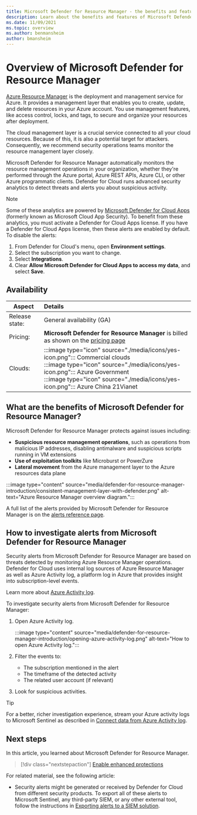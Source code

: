 ```yaml
---
title: Microsoft Defender for Resource Manager - the benefits and features
description: Learn about the benefits and features of Microsoft Defender for Resource Manager
ms.date: 11/09/2021
ms.topic: overview
ms.author: benmansheim
author: bmansheim
---
```


# Overview of Microsoft Defender for Resource Manager

[Azure Resource Manager](../azure-resource-manager/management/overview.md) is the deployment and management service for Azure. It provides a management layer that enables you to create, update, and delete resources in your Azure account. You use management features, like access control, locks, and tags, to secure and organize your resources after deployment.

The cloud management layer is a crucial service connected to all your cloud resources. Because of this, it is also a potential target for attackers. Consequently, we recommend security operations teams monitor the resource management layer closely. 

Microsoft Defender for Resource Manager automatically monitors the resource management operations in your organization, whether they're performed through the Azure portal, Azure REST APIs, Azure CLI, or other Azure programmatic clients. Defender for Cloud runs advanced security analytics to detect threats and alerts you about suspicious activity.

>[!NOTE]
> Some of these analytics are powered by [Microsoft Defender for Cloud Apps](/cloud-app-security/what-is-cloud-app-security) (formerly known as Microsoft Cloud App Security). To benefit from these analytics, you must activate a Defender for Cloud Apps license. If you have a Defender for Cloud Apps license, then these alerts are enabled by default. To disable the alerts:
>
> 1. From Defender for Cloud's menu, open **Environment settings**.
> 1. Select the subscription you want to change.
> 1. Select **Integrations**.
> 1. Clear **Allow Microsoft Defender for Cloud Apps to access my data**, and select **Save**.


## Availability

|Aspect|Details|
|----|:----|
|Release state:|General availability (GA)|
|Pricing:|**Microsoft Defender for Resource Manager** is billed as shown on the [pricing page](https://azure.microsoft.com/pricing/details/defender-for-cloud/)|
|Clouds:|:::image type="icon" source="./media/icons/yes-icon.png"::: Commercial clouds<br>:::image type="icon" source="./media/icons/yes-icon.png"::: Azure Government<br>:::image type="icon" source="./media/icons/yes-icon.png"::: Azure China 21Vianet|


## What are the benefits of Microsoft Defender for Resource Manager?

Microsoft Defender for Resource Manager protects against issues including:

- **Suspicious resource management operations**, such as operations from malicious IP addresses, disabling antimalware and suspicious scripts running in VM extensions
- **Use of exploitation toolkits** like Microburst or PowerZure
- **Lateral movement** from the Azure management layer to the Azure resources data plane

:::image type="content" source="media/defender-for-resource-manager-introduction/consistent-management-layer-with-defender.png" alt-text="Azure Resource Manager overview diagram.":::

A full list of the alerts provided by Microsoft Defender for Resource Manager is on the [alerts reference page](alerts-reference.md#alerts-resourcemanager).


 ## How to investigate alerts from Microsoft Defender for Resource Manager

Security alerts from Microsoft Defender for Resource Manager are based on threats detected by monitoring Azure Resource Manager operations. Defender for Cloud uses internal log sources of Azure Resource Manager as well as Azure Activity log, a platform log in Azure that provides insight into subscription-level events.

Learn more about [Azure Activity log](../azure-monitor/essentials/activity-log.md).

To investigate security alerts from Microsoft Defender for Resource Manager:

1. Open Azure Activity log.

    :::image type="content" source="media/defender-for-resource-manager-introduction/opening-azure-activity-log.png" alt-text="How to open Azure Activity log.":::

1. Filter the events to:
    - The subscription mentioned in the alert
    - The timeframe of the detected activity
    - The related user account (if relevant)

1. Look for suspicious activities.

> [!TIP]
> For a better, richer investigation experience, stream your Azure activity logs to Microsoft Sentinel as described in [Connect data from Azure Activity log](../sentinel/data-connectors-reference.md#azure-activity).



## Next steps

In this article, you learned about Microsoft Defender for Resource Manager.

> [!div class="nextstepaction"]
> [Enable enhanced protections](enable-enhanced-security.md)

For related material, see the following article:

- Security alerts might be generated or received by Defender for Cloud from different security products. To export all of these alerts to Microsoft Sentinel, any third-party SIEM, or any other external tool, follow the instructions in [Exporting alerts to a SIEM solution](continuous-export.md).

